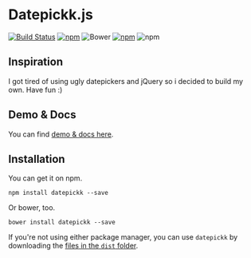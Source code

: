 # Datepickk.js
[![Build Status](https://travis-ci.org/crsten/datepickk.svg?branch=master&style=flat-square)](https://travis-ci.org/crsten/datepickk)
[![npm](https://img.shields.io/npm/dt/datepickk.svg?style=flat-square)](https://www.npmjs.com/package/datepickk)
![Bower](https://img.shields.io/bower/v/datepickk.svg?style=flat-square)
[![npm](https://img.shields.io/npm/v/datepickk.svg?style=flat-square)](https://www.npmjs.com/package/datepickk)
![npm](https://img.shields.io/npm/l/datepickk.svg?style=flat-square)

## Inspiration

I got tired of using ugly datepickers and jQuery so i decided to build my own. Have fun :)

## Demo & Docs

You can find [demo & docs here](http://crsten.github.io/datepickk/).

## Installation

You can get it on npm.

```shell
npm install datepickk --save
```

Or bower, too.

```shell
bower install datepickk --save
```

If you're not using either package manager, you can use `datepickk` by downloading the [files in the `dist` folder](dist).
